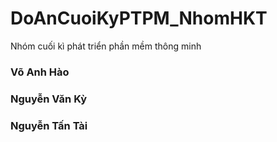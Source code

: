 # DoAnCuoiKyPTPM_NhomHKT
Nhóm cuối kì phát triển phần mềm thông minh

### Võ Anh Hào
### Nguyễn Văn Kỳ
### Nguyễn Tấn Tài
